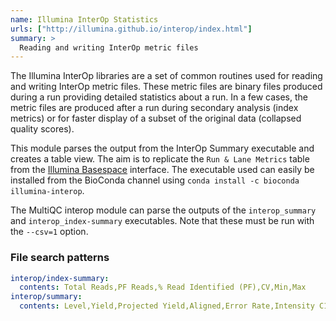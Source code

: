 ```yaml
---
name: Illumina InterOp Statistics
urls: ["http://illumina.github.io/interop/index.html"]
summary: >
  Reading and writing InterOp metric files
---
```


<!--
~~~~~ DO NOT EDIT ~~~~~
This file is autogenerated from the MultiQC module python docstring.
Do not edit the markdown, it will be overwritten.

File path for the source of this content: multiqc/modules/interop/interop.py
~~~~~~~~~~~~~~~~~~~~~~~
-->

The Illumina InterOp libraries are a set of common routines used for reading and writing InterOp metric files.
These metric files are binary files produced during a run providing detailed statistics about a run. In a few
cases, the metric files are produced after a run during secondary analysis (index metrics) or for faster display
of a subset of the original data (collapsed quality scores).

This module parses the output from the InterOp Summary executable and creates a table view. The aim is to
replicate the `Run & Lane Metrics` table from the [Illumina Basespace](https://basespace.illumina.com) interface.
The executable used can easily be installed from the BioConda channel using
`conda install -c bioconda illumina-interop`.

The MultiQC interop module can parse the outputs of the `interop_summary` and `interop_index-summary` executables.
Note that these must be run with the `--csv=1` option.

### File search patterns

```yaml
interop/index-summary:
  contents: Total Reads,PF Reads,% Read Identified (PF),CV,Min,Max
interop/summary:
  contents: Level,Yield,Projected Yield,Aligned,Error Rate,Intensity C1,%>=Q30
```
